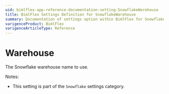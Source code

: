 ```yaml
---
uid: bimlflex-app-reference-documentation-setting-SnowflakeWarehouse
title: BimlFlex Settings Definition for SnowflakeWarehouse
summary: Documentation of settings option within BimlFlex for SnowflakeWarehouse
varigenceProduct: BimlFlex
varigenceArticleType: Reference
---
```


# Warehouse

The Snowflake warehouse name to use.

Notes:
* This setting is part of the `Snowflake` settings category.
